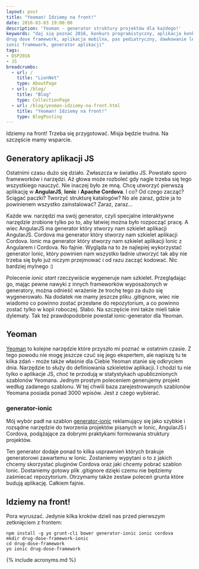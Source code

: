 ```yaml
---
layout: post
title: "Yeoman! Idziemy na front!"
date: 2016-03-03 19:00:00
description: 'Yeoman - generator struktury projektów dla każdego!'
keywords: "daj się poznać 2016, konkurs programistyczny, aplikacja konkursowa,
drug dose framework, aplikacja mobilna, pas pediatryczny, dawkowanie leków, yeoman,
ionic framework, generator aplikacji"
tags:
- DSP2016
- JS
breadcrumbs:
  - url: /
    title: "LionNet"
    type: AboutPage
  - url: /blog/
    title: "Blog"
    type: CollectionPage
  - url: /blog/yeoman-idziemy-na-front.html
    title: "Yeoman! Idziemy na front!"
    type: BlogPosting
---
```


Idziemy na front! Trzeba się przygotować. Misja będzie trudna. Na szczęście mamy
wsparcie.

## Generatory aplikacji JS

Ostatnimi czasu dużo się działo. Zwłaszcza w światku JS. Powstało sporo frameworków
i narzędzi. Aż głowa może rozboleć gdy nagle trzeba się tego wszystkiego nauczyć. 
Nie inaczej było ze mną. Chcę utworzyć pierwszą aplikację w **AngularJS**, **Ionic** i
**Apache Cordova**. I co? Od czego zacząć? Ściągać paczki? Tworzyć strukturę katalogów?
No ale zaraz, gdzie ja to powinienem wszystko zainstalować? Zaraz, zaraz...

Każde ww. narzędzi ma swój generator, czyli specjalne interaktywne narzędzie
zrobione tylko po to, aby łatwiej można było rozpocząć pracę. A wiec AngularJS ma
generator który stworzy nam szkielet aplikacji AngularJS. Cordova ma generator
który stworzy nam szkielet aplikacji Cordova. Ionic ma generator który stworzy 
nam szkielet aplikacji Ionic z Angularem i Cordova. No fajnie. Wygląda na to że
najlepiej wykorzystać generator Ionic, który powinien nam wszystko ładnie utworzyć
tak aby nie trzeba się było już niczym przejmować i od razu zacząć kodować. Nic 
bardziej mylnego :)

Polecenie *ionic start* rzeczywiście wygeneruje nam szkielet. Przeglądając go, 
mając pewne nawyki z innych frameworków wyposażonych w generatory, można odnieść
wrażenie że trochę tego za dużo się wygenerowało. Na dodatek nie mamy jeszcze pliku
.gitignore, wiec nie wiadomo co powinno zostać przesłane do repozytorium, a co 
powinno zostać tylko w kopii roboczej. Słabo. Na szczęście inni także mieli takie
dylematy. Tak też prawdopodobnie powstał ionic-generator dla Yeoman.

## Yeoman

[Yeoman](http://yeoman.io/) to kolejne narzędzie które przyszło mi poznać w 
ostatnim czasie. Z tego powodu nie mogę jeszcze czuć się jego ekspertem, ale 
napiszę tu te kilka zdań - może także właśnie dla Ciebie Yeoman stanie się 
odkryciem dnia. Narzędzie to służy do definiowania szkieletów aplikacji. I chodzi 
tu nie tylko o aplikacje JS, choć te przodują w statystykach upublicznionych 
szablonów Yeomana. Jednym prostym poleceniem generujemy projekt według zadanego 
szablonu. W tej chwili baza zarejestrowanych szablonów Yeomana posiada ponad 3000 
wpisów. Jest z czego wybierać.

### generator-ionic

Mój wybór padł na szablon [generator-ionic](https://github.com/diegonetto/generator-ionic)
reklamujący się jako szybkie i rozsądne narzędzie do tworzenia
projektów pisanych w Ionic, AngularJS i Cordova, podążające za dobrymi praktykami
formowania struktury projektów.

Ten generator dodaje ponad to kilka usprawnień których brakuje generatorowi
zawartemu w Ionic. Zostaniemy wypytani o to z jakich chcemy skorzystać pluginów 
Cordova oraz jaki chcemy pobrać szablon Ionic. Dostaniemy gotowy plik .gitignore
dzięki czemu nie będziemy zaśmiecać repozytorium. Otrzymamy także zestaw poleceń
grunta które budują aplikację. Całkiem fajnie.

## Idziemy na front!

Pora wyruszać. Jedynie kilka kroków dzieli nas przed pierwszym zetknięciem z 
frontem:

    npm install -g yo grunt-cli bower generator-ionic ionic cordova
    mkdir drug-dose-framework-ionic
    cd drug-dose-framework
    yo ionic drug-dose-framework

{% include acronyms.md %}